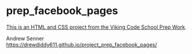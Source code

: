 prep_facebook_pages
===================

[This is an HTML and CSS project from the Viking Code School Prep Work](http://www.vikingcodeschool.com/web-markup-and-coding/let-s-build-facebook).

Andrew Senner
https://drewdiddy611.github.io/project_prep_facebook_pages/
